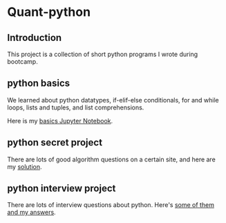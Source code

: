# Quant-python

## Introduction
This project is a collection of short python programs I wrote during bootcamp.

## python basics
We learned about python datatypes, if-elif-else conditionals, for and while loops, lists and tuples, and list comprehensions.

Here is my [basics Jupyter Notebook](https://github.com/XinyueZh/Quant-python/blob/master/python-basics-notebook.ipynb).

## python secret project
There are lots of good algorithm questions on a certain site, and here are my [solution](https://github.com/XinyueZh/Quant-python/blob/master/python-secret-notebook.ipynb).

## python interview project
There are lots of interview questions about python. Here's [some of them and my answers](https://github.com/XinyueZh/Quant-python/blob/master/python-interview-notebook4.ipynb).
